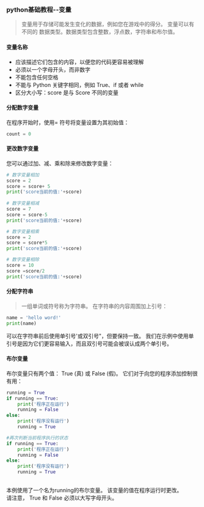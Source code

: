 ### python基础教程--变量
>变量用于存储可能发生变化的数据，例如您在游戏中的得分。 变量可以有不同的 数据类型。数据类型包含整数，浮点数，字符串和布尔值。

#### 变量名称
* 应该描述它们包含的内容，以便您的代码更容易被理解
* 必须以一个字母开头，而非数字
* 不能包含任何空格
* 不能与 Python 关键字相同，例如 True、if 或者 while
* 区分大小写：score 是与 Score 不同的变量

#### 分配数字变量
在程序开始时，使用= 符号将变量设置为其初始值：
``` python
count = 0
```

####  更改数字变量
您可以通过加、减、乘和除来修改数字变量：
``` python
# 数字变量相加
score = 2
score = score+ 5
print('score当前的值:'+score)
 
# 数字变量相减
score = 7
score = score-5
print('score当前的值:'+score)

# 数字变量相乘
score = 2
score = score*5
print('score当前的值:'+score)

# 数字变量相除
score = 10
score =score/2
print('score当前的值:'+score)

```

#### 分配字符串
> 一组单词或符号称为字符串。 在字符串的内容周围加上引号：
``` python
name = 'hello word!'
print(name)

```
可以在字符串前后使用单引号'或双引号"，但要保持一致。 我们在示例中使用单引号是因为它们更容易输入，而且双引号可能会被误认成两个单引号。

#### 布尔变量
布尔变量只有两个值： True (真) 或 False (假)。 它们对于向您的程序添加控制很有用：
``` python
running = True
if running == True:
    print('程序正在运行')
    running = False
else:
    print('程序没有运行')
    running = True

#再次判断当前程序执行的状态
if running == True:
    print('程序正在运行')
    running = False
else:
    print('程序没有运行')
    running = True
 
```
本例使用了一个名为running的布尔变量。 该变量的值在程序运行时更改。  
请注意， True 和 False 必须以大写字母开头。


